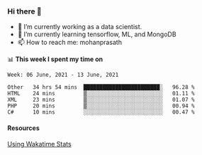 ### Hi there 👋

- 🔭 I’m currently working as a data scientist.
- 🌱 I’m currently learning tensorflow, ML, and MongoDB
- 📫 How to reach me: mohanprasath

📊 **This week I spent my time on**
<!--START_SECTION:waka-->
```text
Week: 06 June, 2021 - 13 June, 2021

Other   34 hrs 54 mins  ████████████████████████░   96.28 % 
HTML    24 mins         ▒░░░░░░░░░░░░░░░░░░░░░░░░   01.11 % 
XML     23 mins         ▒░░░░░░░░░░░░░░░░░░░░░░░░   01.07 % 
PHP     20 mins         ▒░░░░░░░░░░░░░░░░░░░░░░░░   00.94 % 
C#      10 mins         ░░░░░░░░░░░░░░░░░░░░░░░░░   00.47 % 
```
<!--END_SECTION:waka-->

#### Resources
[Using Wakatime Stats](https://github.com/marketplace/actions/waka-readme)
